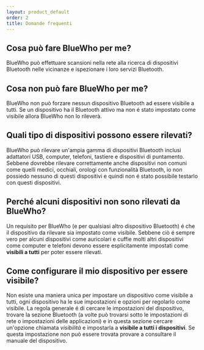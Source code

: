 ```yaml
---
layout: product_default
order: 2
title: Domande frequenti
---
```

## Cosa può fare BlueWho per me?

BlueWho può effettuare scansioni nella rete alla ricerca di dispositivi
Bluetooth nelle vicinanze e ispezionare i loro servizi Bluetooth.

## Cosa non può fare BlueWho per me?

BlueWho non può forzare nessun dispositivo Bluetooth ad essere visibile a tutti.
Se un dispositivo ha il Bluetooth attivo ma non é stato impostato come visibile
allora BlueWho non lo rileverà.

## Quali tipo di dispositivi possono essere rilevati?

BlueWho può rilevare un'ampia gamma di dispositivi Bluetooth inclusi adattatori
USB, computer, telefoni, tastiere e dispositivi di puntamento.
Sebbene dovrebbe rilevare correttamente anche dispositivi non comuni come quelli
medici, occhiali, orologi con funzionalità  Bluetooth, io non possiedo nessuno
di questi dispositivi e quindi non é stato possibile testarlo con questi
dispositivi.

## Perché alcuni dispositivi non sono rilevati da BlueWho?

Un requisito per BlueWho (e per qualsiasi altro dispositivo Bluetooth) é che il
dispositivo da rilevare sia impostato come visibile.
Sebbene ciò é sempre vero per alcuni dispositivi come auricolari e cuffie molti
altri dispositivi come computer e telefoni devono essere  esplicitamente
impostati come **visibili a tutti** per poter essere rilevati.

## Come configurare il mio dispositivo per essere visibile?

Non esiste una maniera unica per impostare un dispositivo come visibile a tutti,
ogni dispositivo ha le sue impostazioni e opzioni per regolarlo come visibile.
La regola generale é di cercare le impostazioni del dispositivo, trovare la
sezione Bluetooth (a volte può trovarsi sotto le impostazioni di rete o
impostazioni delle applicazioni) e in questa sezione cercare un'opzione chiamata
*visibilità* e impostarla a **visibile a tutti i dispositivi**.
Se questa impostazione non può essere trovata provare a consultare il manuale
del dispositivo.